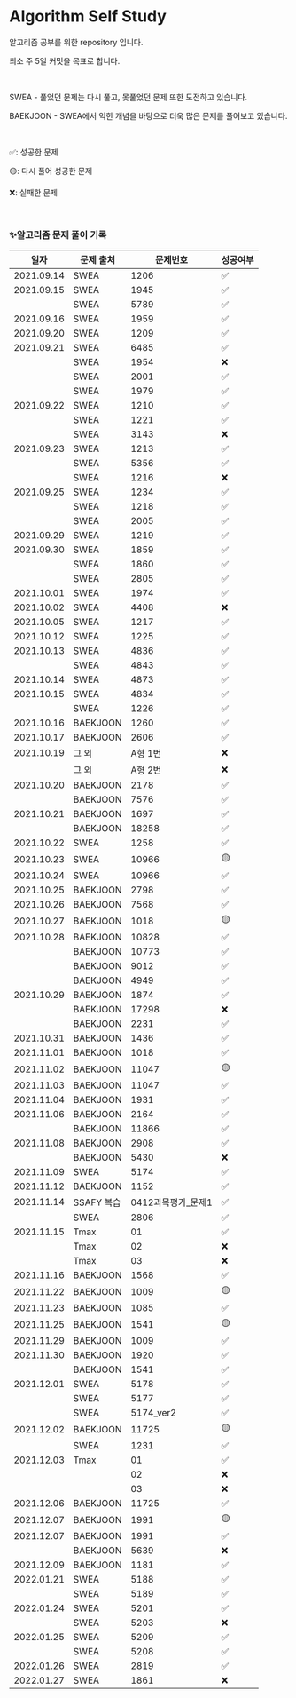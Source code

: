 # Algorithm Self Study
알고리즘 공부를 위한 repository 입니다.

최소 주 5일 커밋을 목표로 합니다.

<br>


SWEA - 풀었던 문제는 다시 풀고, 못풀었던 문제 또한 도전하고 있습니다.

BAEKJOON - SWEA에서 익힌 개념을 바탕으로 더욱 많은 문제를 풀어보고 있습니다.

<br>

✅: 성공한 문제

🟡: 다시 풀어 성공한 문제

❌: 실패한 문제

<br>

### ✨알고리즘 문제 풀이 기록

| 일자         | 문제 출처  | 문제번호         | 성공여부 |
|------------| ---------- |--------------| -------- |
| 2021.09.14 | SWEA       | 1206         | ✅        |
| 2021.09.15 | SWEA       | 1945         | ✅        |
|            | SWEA       | 5789         | ✅        |
| 2021.09.16 | SWEA       | 1959         | ✅        |
| 2021.09.20 | SWEA       | 1209         | ✅        |
| 2021.09.21 | SWEA       | 6485         | ✅        |
|            | SWEA       | 1954         | ❌        |
|            | SWEA       | 2001         | ✅        |
|            | SWEA       | 1979         | ✅        |
| 2021.09.22 | SWEA       | 1210         | ✅        |
|            | SWEA       | 1221         | ✅        |
|            | SWEA       | 3143         | ❌        |
| 2021.09.23 | SWEA       | 1213         | ✅        |
|            | SWEA       | 5356         | ✅        |
|            | SWEA       | 1216         | ❌        |
| 2021.09.25 | SWEA       | 1234         | ✅        |
|            | SWEA       | 1218         | ✅        |
|            | SWEA       | 2005         | ✅        |
| 2021.09.29 | SWEA       | 1219         | ✅        |
| 2021.09.30 | SWEA       | 1859         | ✅        |
|            | SWEA       | 1860         | ✅        |
|            | SWEA       | 2805         | ✅        |
| 2021.10.01 | SWEA       | 1974         | ✅        |
| 2021.10.02 | SWEA       | 4408         | ❌        |
| 2021.10.05 | SWEA       | 1217         | ✅        |
| 2021.10.12 | SWEA       | 1225         | ✅        |
| 2021.10.13 | SWEA       | 4836         | ✅        |
|            | SWEA       | 4843         | ✅        |
| 2021.10.14 | SWEA       | 4873         | ✅        |
| 2021.10.15 | SWEA       | 4834         | ✅        |
|            | SWEA       | 1226         | ✅        |
| 2021.10.16 | BAEKJOON   | 1260         | ✅        |
| 2021.10.17 | BAEKJOON   | 2606         | ✅        |
| 2021.10.19 | 그 외      | A형 1번        | ❌        |
|            | 그 외      | A형 2번        | ❌        |
| 2021.10.20 | BAEKJOON   | 2178         | ✅        |
|            | BAEKJOON   | 7576         | ✅        |
| 2021.10.21 | BAEKJOON   | 1697         | ✅        |
|            | BAEKJOON   | 18258        | ✅        |
| 2021.10.22 | SWEA       | 1258         | ✅        |
| 2021.10.23 | SWEA       | 10966        | 🟡        |
| 2021.10.24 | SWEA       | 10966        | ✅        |
| 2021.10.25 | BAEKJOON   | 2798         | ✅        |
| 2021.10.26 | BAEKJOON   | 7568         | ✅        |
| 2021.10.27 | BAEKJOON   | 1018         | 🟡        |
| 2021.10.28 | BAEKJOON   | 10828        | ✅        |
|            | BAEKJOON   | 10773        | ✅        |
|            | BAEKJOON   | 9012         | ✅        |
|            | BAEKJOON   | 4949         | ✅        |
| 2021.10.29 | BAEKJOON   | 1874         | ✅        |
|            | BAEKJOON   | 17298        | ❌        |
|            | BAEKJOON   | 2231         | ✅        |
| 2021.10.31 | BAEKJOON   | 1436         | ✅        |
| 2021.11.01 | BAEKJOON   | 1018         | ✅        |
| 2021.11.02 | BAEKJOON   | 11047        | 🟡        |
| 2021.11.03 | BAEKJOON   | 11047        | ✅        |
| 2021.11.04 | BAEKJOON   | 1931         | ✅        |
| 2021.11.06 | BAEKJOON   | 2164         | ✅        |
|            | BAEKJOON   | 11866        | ✅        |
| 2021.11.08 | BAEKJOON   | 2908         | ✅        |
|            | BAEKJOON   | 5430         | ❌        |
| 2021.11.09 | SWEA       | 5174         | ✅        |
| 2021.11.12 | BAEKJOON   | 1152         | ✅        |
| 2021.11.14 | SSAFY 복습 | 0412과목평가_문제1 | ✅        |
|            | SWEA       | 2806         | ✅        |
| 2021.11.15 | Tmax       | 01           | ✅        |
|            | Tmax       | 02           | ❌        |
|            | Tmax       | 03           | ❌        |
| 2021.11.16 | BAEKJOON   | 1568         | ✅        |
| 2021.11.22 | BAEKJOON   | 1009         | 🟡        |
| 2021.11.23 | BAEKJOON   | 1085         | ✅        |
| 2021.11.25 | BAEKJOON   | 1541         | 🟡        |
| 2021.11.29 | BAEKJOON   | 1009         | ✅        |
| 2021.11.30 | BAEKJOON   | 1920         | ✅        |
|            | BAEKJOON   | 1541         | ✅        |
| 2021.12.01 | SWEA       | 5178         | ✅        |
|            | SWEA       | 5177         | ✅        |
|            | SWEA       | 5174_ver2    | ✅        |
| 2021.12.02 | BAEKJOON   | 11725        | 🟡        |
|            | SWEA       | 1231         | ✅        |
| 2021.12.03 | Tmax       | 01           | ✅        |
|            |            | 02           | ❌        |
|            |            | 03           | ❌        |
| 2021.12.06 | BAEKJOON   | 11725        | ✅        |
| 2021.12.07 | BAEKJOON   | 1991         | 🟡        |
| 2021.12.07 | BAEKJOON   | 1991         | ✅        |
|            | BAEKJOON   | 5639         | ❌        |
| 2021.12.09 | BAEKJOON   | 1181         | ✅        |
| 2022.01.21 | SWEA       | 5188         | ✅        |
|            | SWEA       | 5189         | ✅        |
| 2022.01.24 | SWEA       | 5201         | ✅        |
|            | SWEA       | 5203         | ❌        |
| 2022.01.25 | SWEA       | 5209         | ✅        |
|            | SWEA       | 5208         | ✅        |
| 2022.01.26 | SWEA       | 2819         | ✅        |
| 2022.01.27 | SWEA       | 1861         | ❌        |